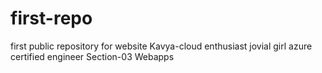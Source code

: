 # first-repo
first public repository for website
Kavya-cloud enthusiast jovial girl
azure certified engineer
Section-03
Webapps 
